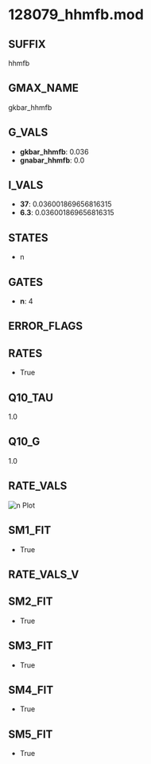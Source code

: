 # 128079_hhmfb.mod

## SUFFIX

hhmfb

## GMAX_NAME

gkbar_hhmfb

## G_VALS

- **gkbar_hhmfb**: 0.036
- **gnabar_hhmfb**: 0.0

## I_VALS

- **37**: 0.036001869656816315
- **6.3**: 0.036001869656816315

## STATES

- n

## GATES

- **n**: 4

## ERROR_FLAGS


## RATES

- True

## Q10_TAU

1.0

## Q10_G

1.0

## RATE_VALS

![n Plot](/Users/pbozelos/Dropbox/icg-Chai-Panos/supermodels/output_markdown_files/K/128079_hhmfb.mod/images/n.png)

## SM1_FIT

- True

## RATE_VALS_V

## SM2_FIT

- True

## SM3_FIT

- True

## SM4_FIT

- True

## SM5_FIT

- True


